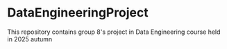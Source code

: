 # DataEngineeringProject
This repository contains group 8's project in Data Engineering course held in 2025 autumn
